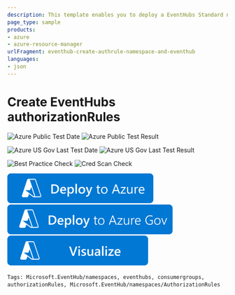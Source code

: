 ```yaml
---
description: This template enables you to deploy a EventHubs Standard namespace, an Event Hub, a consumer group and authorizationRules
page_type: sample
products:
- azure
- azure-resource-manager
urlFragment: eventhub-create-authrule-namespace-and-eventhub
languages:
- json
---
```

# Create EventHubs authorizationRules

![Azure Public Test Date](https://azurequickstartsservice.blob.core.windows.net/badges/quickstarts/microsoft.eventhub/eventhub-create-authrule-namespace-and-eventhub/PublicLastTestDate.svg)
![Azure Public Test Result](https://azurequickstartsservice.blob.core.windows.net/badges/quickstarts/microsoft.eventhub/eventhub-create-authrule-namespace-and-eventhub/PublicDeployment.svg)

![Azure US Gov Last Test Date](https://azurequickstartsservice.blob.core.windows.net/badges/quickstarts/microsoft.eventhub/eventhub-create-authrule-namespace-and-eventhub/FairfaxLastTestDate.svg)
![Azure US Gov Last Test Result](https://azurequickstartsservice.blob.core.windows.net/badges/quickstarts/microsoft.eventhub/eventhub-create-authrule-namespace-and-eventhub/FairfaxDeployment.svg)

![Best Practice Check](https://azurequickstartsservice.blob.core.windows.net/badges/quickstarts/microsoft.eventhub/eventhub-create-authrule-namespace-and-eventhub/BestPracticeResult.svg)
![Cred Scan Check](https://azurequickstartsservice.blob.core.windows.net/badges/quickstarts/microsoft.eventhub/eventhub-create-authrule-namespace-and-eventhub/CredScanResult.svg)

[![Deploy To Azure](https://raw.githubusercontent.com/Azure/azure-quickstart-templates/master/1-CONTRIBUTION-GUIDE/images/deploytoazure.svg?sanitize=true)](https://portal.azure.com/#create/Microsoft.Template/uri/https%3A%2F%2Fraw.githubusercontent.com%2FAzure%2Fazure-quickstart-templates%2Fmaster%2Fquickstarts%2Fmicrosoft.eventhub%2Feventhub-create-authrule-namespace-and-eventhub%2Fazuredeploy.json)
[![Deploy To Azure US Gov](https://raw.githubusercontent.com/Azure/azure-quickstart-templates/master/1-CONTRIBUTION-GUIDE/images/deploytoazuregov.svg?sanitize=true)](https://portal.azure.us/#create/Microsoft.Template/uri/https%3A%2F%2Fraw.githubusercontent.com%2FAzure%2Fazure-quickstart-templates%2Fmaster%2Fquickstarts%2Fmicrosoft.eventhub%2Feventhub-create-authrule-namespace-and-eventhub%2Fazuredeploy.json)
[![Visualize](https://raw.githubusercontent.com/Azure/azure-quickstart-templates/master/1-CONTRIBUTION-GUIDE/images/visualizebutton.svg?sanitize=true)](http://armviz.io/#/?load=https%3A%2F%2Fraw.githubusercontent.com%2FAzure%2Fazure-quickstart-templates%2Fmaster%2Fquickstarts%2Fmicrosoft.eventhub%2Feventhub-create-authrule-namespace-and-eventhub%2Fazuredeploy.json)

`Tags: Microsoft.EventHub/namespaces, eventhubs, consumergroups, authorizationRules, Microsoft.EventHub/namespaces/AuthorizationRules`
